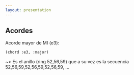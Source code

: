 ```yaml
---
layout: presentation 
---
```


## Acordes

Acorde mayor de MI (e3):

`(chord :e3, :major)`

~> Es el anillo (ring 52,56,59) que a su vez es la
secuencia 52,56,59,52,56,59,52,56,59, ...